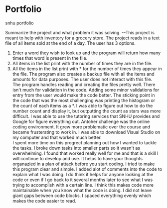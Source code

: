 # Portfolio
snhu portfolio

Summarize the project and what problem it was solving.
  --This project is meant to help with inventory for a grocery store.  The project reads in a text file of all items sold at the end of a day.  The user has 3 options.
  1. Enter a word they wish to look up and the program will return how many times that word is present in the file.
  2. All items in the list print with the number of times they are in the file.
  3. All the items in the list print with * for the number of times they appear in the file.
The program also creates a backup file with all the items and amounts for data purposes.  The user does not interact with this file.      
The program handles reading and creating the files pretty well.  There isn't much for validation in the code.  Adding some minor validations for entry from the user would make the code better.
The sticking point in the code that was the most challenging was printing the histogram or the count of each items as a *.  I was able to figure out how to do the number count and display it,
but outputting the count as stars was more difficult.   I was able to use the tutoring services that SNHU provides and Google for figure everything out. Antoher challenge was
the online coding environment. It grew more problematic over the course and became frusterating to work in. I was able to download Visual Studio on my computer and that worked much better.  
I spent more time on this progrect planning out how I wanted to tackle the tasks.  I broke down tasks into smaller parts so it wasn't as overwhelming.  I found that worked really well for me
and that is a skill I will continue to develop and use.  It helps to have your thoughts organazied in a plan of attack before you start coding.  I tried to make this program clear and simple.
I added alot of comments into the code to explain what I was doing. I do think it helps for anyone looking at the code or even if I go back to it several months later to see what I was trying
to accomplish with a certain line. I think this makes code more maintainable when you know what the code is doing. I did not leave giant gaps between code blocks.  I spaced everything
evenly which makes the code easier to read. 
